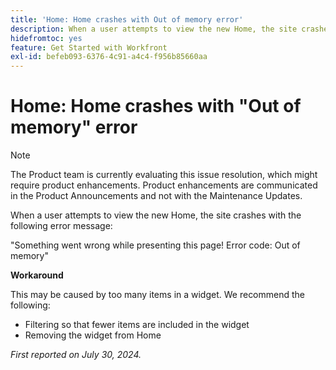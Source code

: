 ```yaml
---
title: 'Home: Home crashes with Out of memory error'
description: When a user attempts to view the new Home, the site crashes with an error message. A workaround is available.
hidefromtoc: yes
feature: Get Started with Workfront
exl-id: befeb093-6376-4c91-a4c4-f956b85660aa
---
```

# Home: Home crashes with "Out of memory" error

>[!NOTE]
>
>The Product team is currently evaluating this issue resolution, which might require product enhancements. Product enhancements are communicated in the Product Announcements and not with the Maintenance Updates.

When a user attempts to view the new Home, the site crashes with the following error message:

"Something went wrong while presenting this page! Error code: Out of memory"

**Workaround**

This may be caused by too many items in a widget. We recommend the following:

* Filtering so that fewer items are included in the widget
* Removing the widget from Home

_First reported on July 30, 2024._
